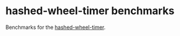 # hashed-wheel-timer benchmarks

Benchmarks for the [hashed-wheel-timer](https://github.com/robphilipp/hashed-wheel-timer).